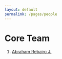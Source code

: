 ```yaml
---
layout: default
permalink: /pages/people
---
```


# Core Team 
1. [Abraham Rebairo J.](/pages/rebairo)

